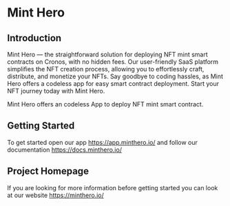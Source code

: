 # Mint Hero

## **Introduction**

Mint Hero — the straightforward solution for deploying NFT mint smart contracts on Cronos, with no hidden fees. Our user-friendly SaaS platform simplifies the NFT creation process, allowing you to effortlessly craft, distribute, and monetize your NFTs. Say goodbye to coding hassles, as Mint Hero offers a codeless app for easy smart contract deployment. Start your NFT journey today with Mint Hero.

Mint Hero offers an codeless App to deploy NFT mint smart contract.

## Getting Started

To get started open our app https://app.minthero.io/ and follow our documentation https://docs.minthero.io/ 

## Project Homepage

If you are looking for more information before getting started you can look at our website https://minthero.io/

